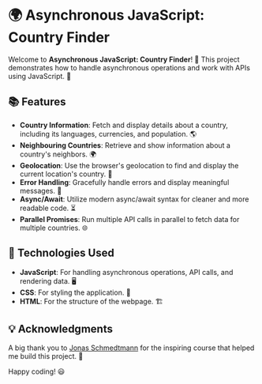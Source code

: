 # 🌍 Asynchronous JavaScript: Country Finder

Welcome to **Asynchronous JavaScript: Country Finder**! 🎉 This project demonstrates how to handle asynchronous operations and work with APIs using JavaScript. 🚀

## 📚 Features

- **Country Information**: Fetch and display details about a country, including its languages, currencies, and population. 🌎
- **Neighbouring Countries**: Retrieve and show information about a country's neighbors. 🌍
- **Geolocation**: Use the browser's geolocation to find and display the current location's country. 📍
- **Error Handling**: Gracefully handle errors and display meaningful messages. 🚨
- **Async/Await**: Utilize modern async/await syntax for cleaner and more readable code. ⏳
- **Parallel Promises**: Run multiple API calls in parallel to fetch data for multiple countries. 🌐

## 🎨 Technologies Used

- **JavaScript**: For handling asynchronous operations, API calls, and rendering data. 🖥️
- **CSS**: For styling the application. 🎨
- **HTML**: For the structure of the webpage. 🏗️

## 💡 Acknowledgments

A big thank you to [Jonas Schmedtmann](https://www.udemy.com/user/jonasschmedtmann/) for the inspiring course that helped me build this project. 🙏

Happy coding! 😃
